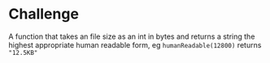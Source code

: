 # Challenge

A function that takes an file size as an int in bytes and returns a string the highest appropriate human readable form, 
eg `humanReadable(12800)` returns `"12.5KB"`
